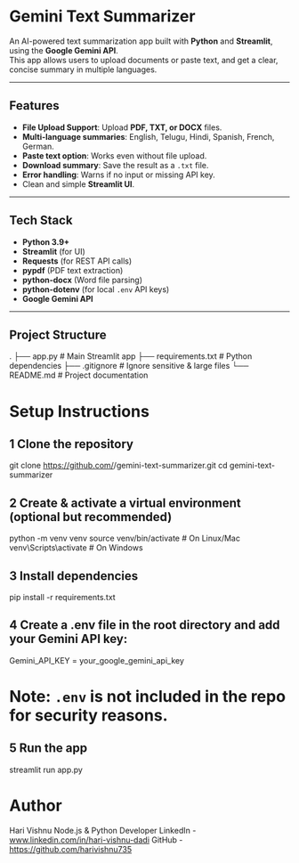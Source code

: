 # Gemini Text Summarizer

An AI-powered text summarization app built with **Python** and **Streamlit**, using the **Google Gemini API**.  
This app allows users to upload documents or paste text, and get a clear, concise summary in multiple languages.

---

## Features
-  **File Upload Support**: Upload **PDF, TXT, or DOCX** files.  
-  **Multi-language summaries**: English, Telugu, Hindi, Spanish, French, German.  
-  **Paste text option**: Works even without file upload.  
-  **Download summary**: Save the result as a `.txt` file.  
-  **Error handling**: Warns if no input or missing API key.  
-  Clean and simple **Streamlit UI**. 

---

## Tech Stack
- **Python 3.9+**  
- **Streamlit** (for UI)  
- **Requests** (for REST API calls)  
- **pypdf** (PDF text extraction)  
- **python-docx** (Word file parsing)  
- **python-dotenv** (for local `.env` API keys)  
- **Google Gemini API**  

---

## Project Structure
.
├── app.py # Main Streamlit app
├── requirements.txt # Python dependencies
├── .gitignore # Ignore sensitive & large files
└── README.md # Project documentation


# Setup Instructions

## 1 Clone the repository
git clone https://github.com/<your-username>/gemini-text-summarizer.git
cd gemini-text-summarizer

## 2️ Create & activate a virtual environment (optional but recommended)
python -m venv venv
source venv/bin/activate   # On Linux/Mac
venv\Scripts\activate      # On Windows

## 3️ Install dependencies
pip install -r requirements.txt

## 4️ Create a .env file in the root directory and add your Gemini API key:
Gemini_API_KEY = your_google_gemini_api_key

# Note: `.env` is not included in the repo for security reasons.

## 5️ Run the app
streamlit run app.py

# Author
Hari Vishnu
Node.js & Python Developer
LinkedIn - www.linkedin.com/in/hari-vishnu-dadi
GitHub - https://github.com/harivishnu735
